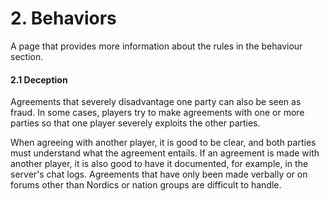 # 2. Behaviors

A page that provides more information about the rules in the behaviour section.

#### 2.1 Deception

&#x20;Agreements that severely disadvantage one party can also be seen as fraud. In some cases, players try to make agreements with one or more parties so that one player severely exploits the other parties.

When agreeing with another player, it is good to be clear, and both parties must understand what the agreement entails. If an agreement is made with another player, it is also good to have it documented, for example, in the server's chat logs. Agreements that have only been made verbally or on forums other than Nordics or nation groups are difficult to handle.
